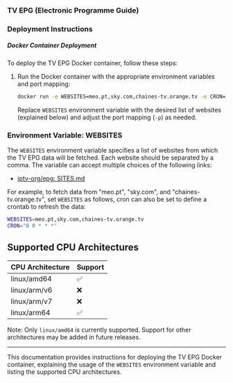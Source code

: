 
### TV EPG (Electronic Programme Guide)

### Deployment Instructions

##### Docker Container Deployment

To deploy the TV EPG Docker container, follow these steps:

1. Run the Docker container with the appropriate environment variables and port mapping:

    ```bash
    docker run -e WEBSITES=meo.pt,sky.com,chaines-tv.orange.tv -e CRON="0 0 * * *" -p 8080:3000 --name epg-tv cyberpoison/tv-epg
    ```

    Replace `WEBSITES` environment variable with the desired list of websites (explained below) and adjust the port mapping (`-p`) as needed.

### Environment Variable: WEBSITES

The `WEBSITES` environment variable specifies a list of websites from which the TV EPG data will be fetched. Each website should be separated by a comma. The variable can accept multiple choices of the following links:

- [iptv-org/epg: SITES.md](https://github.com/iptv-org/epg/blob/master/SITES.md)

For example, to fetch data from "meo.pt", "sky.com", and "chaines-tv.orange.tv", set `WEBSITES` as follows, cron can also be set to define a crontab to refresh the data:

```bash
WEBSITES=meo.pt,sky.com,chaines-tv.orange.tv
CRON="0 0 * * *"
```

## Supported CPU Architectures

| CPU Architecture | Support |
| ---------------- | ------- |
| linux/amd64      | ✅      |
| linux/arm/v6     | ❌      |
| linux/arm/v7     | ❌     |
| linux/arm64      | ✅     |

Note: Only `linux/amd64` is currently supported. Support for other architectures may be added in future releases.

---

This documentation provides instructions for deploying the TV EPG Docker container, explaining the usage of the `WEBSITES` environment variable and listing the supported CPU architectures.
